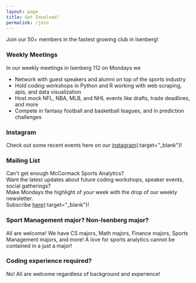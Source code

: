 ```yaml
---
layout: page
title: Get Involved!
permalink: /join
---
```


<!-- TODO copy and pasted from Actuarial Club! -->
<!-- TODO include landmark photo here -->
<!-- maybe add CSS styling for photo to extend along whole website width? -->

<!-- TODO figure out weekly meeting dates -->

Join our 50+ members in the fastest growing club in Isenberg!

### Weekly Meetings

In our weekly meetings in Isenberg 112 on Mondays we

- Network with guest speakers and alumni on top of the sports industry
- Hold coding workshops in Python and R working with web scraping, apis, and data visualization
- Host mock NFL, NBA, MLB, and NHL events like drafts, trade deadlines, and more
- Compete in fantasy football and basketball leagues, and in prediction challenges

### Instagram

Check out some recent events here on our [instagram](https://www.instagram.com/mccormackumass/){:target="\_blank"}!

<!-- TODO include clickbait internship posting drop here -->

### Mailing List

Can't get enough McCormack Sports Analytics? <br>
Want the latest updates about future coding workshops, speaker events, social gatherings? <br>
Make Mondays the highlight of your week with the drop of our weekly newsletter. <br>
Subscribe [here](https://forms.gle/drDTreKZXTgobWc5A){:target="\_blank"}!

### Sport Management major? Non-Isenberg major?

All are welcome! We have CS majors, Math majors, Finance majors, Sports Management majors, and more!
A love for sports analytics cannot be contained in a just a major!

### Coding experience required?

No! All are welcome regardless of background and experience!
